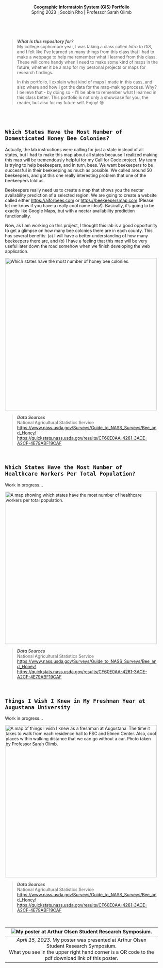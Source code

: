 <br>
<br>
<br>

<p align="center">
  <b>
  Geographic Informatoin System (GIS) Portfolio<br>
  </b>
  Spring 2023 | Soobin Rho | Professor Sarah Olimb
</p>

<br>
<br>
<br>

> ***What is this repository for?***<br>
> My college sophomore year, I was taking a class called *Intro to GIS*, and I felt like
> I've learned so many things from this class that I had to make a webpage to help me remember
> what I learned from this class. These will come handy when
> I need to make some kind of maps in the future, whether it be a map for my personal projects
> or maps for research findings.
>
> In this portfolio, I explain what kind of maps I made in this cass, and also where and
> how I got the data for the map-making process.
> Why? I believe that - by doing so - I'll be able to remember what I learned in this class better.
> This portfolio is not only a showcase for you, the reader, but also for my future self. Enjoy! 😎

<br>
<br>

## `Which States Have the Most Number of Domesticated Honey Bee Colonies?`

Actually, the lab instructions were calling for just a state instead of all states, but I had to make this map about all states because I realized making this map will be tremendously helpful for my Call for Code project. My team is trying to help beekeepers, and in turn, bees. We want beekeepers to be successful in their beekeeping as much as possible. We called around 50 beekeepers, and got this one really interesting problem that one of the beekeepers told us.

Beekeepers really need us to create a map that shows you the nectar availability prediction of a selected region. We are going to create a website called either https://aiforbees.com or https://beekeepersmap.com (Please let me know if you have a really cool name idea!). Basically, it’s going to be exactly like Google Maps, but with a nectar availability prediction functionality.

Now, as I am working on this project, I thought this lab is a good opportunity to get a glimpse on how many bee colonies there are in each county. This has several benefits: (a) I will have a better understanding of how many beekeepers there are, and (b) I have a feeling that this map will be very useful later down the road somehow when we finish developing the web application.

<img alt="Which states have the most number of honey bee colonies." src="https://user-images.githubusercontent.com/19341857/233395346-eca7f9ff-b951-4cbf-8288-851943cab40e.jpg" width="500px">

> ***Data Sources***<br>
> National Agricultural Statistics Service<br>
> https://www.nass.usda.gov/Surveys/Guide_to_NASS_Surveys/Bee_and_Honey/<br>
> https://quickstats.nass.usda.gov/results/CF60E0AA-4261-3ACE-A2CF-4E79ABF19CAF

<br>

## `Which States Have the Most Number of Healthcare Workers Per Total Population?`

Work in progress...

<img alt="A map showing which states have the most number of healthcare workers per total population." src="https://user-images.githubusercontent.com/19341857/233394842-61ea1ccb-63ad-45eb-aabd-e33e38879680.jpg" width="500px">

> ***Data Sources***<br>
> National Agricultural Statistics Service<br>
> https://www.nass.usda.gov/Surveys/Guide_to_NASS_Surveys/Bee_and_Honey/<br>
> https://quickstats.nass.usda.gov/results/CF60E0AA-4261-3ACE-A2CF-4E79ABF19CAF

<br>

## `Things I Wish I Knew in My Freshman Year at Augustana University`

Work in progress...

<img alt="A map of things I wish I knew as a freshman at Augustana. The time it takes to walk from each residence hall to FSC and Elmen Center. Also, cool places within walking distance that we can go without a car. Photo taken by Professor Sarah Olimb." src="https://user-images.githubusercontent.com/19341857/233394788-b88b0138-b692-49aa-80c8-a7abf677f6e1.jpg" width="500px">

> ***Data Sources***<br>
> National Agricultural Statistics Service<br>
> https://www.nass.usda.gov/Surveys/Guide_to_NASS_Surveys/Bee_and_Honey/<br>
> https://quickstats.nass.usda.gov/results/CF60E0AA-4261-3ACE-A2CF-4E79ABF19CAF

<br>

| ![My poster at Arthur Olsen Student Research Symposium.](https://user-images.githubusercontent.com/19341857/233396327-0d93ac2d-4e10-48f0-b965-79e7363c01ca.jpg) | 
|:--:| 
| *April 15, 2023.* My poster was presented at Arthur Olsen Student Research Symposium. <br> What you see in the upper right hand corner is a QR code to the pdf download link of this poster. |

<br>
<br>
<br>
